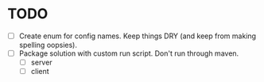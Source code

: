 # TODO

- [ ] Create enum for config names. Keep things DRY (and keep from making spelling oopsies).
- [ ] Package solution with custom run script. Don't run through maven.
  - [ ] server
  - [ ] client
